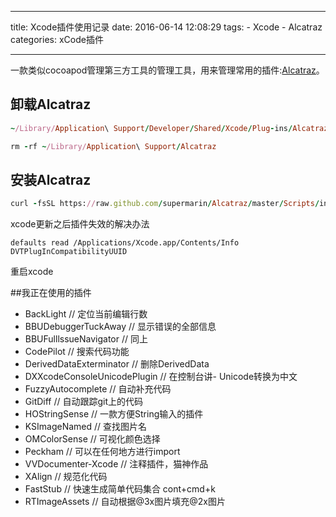 
---
title: Xcode插件使用记录
date: 2016-06-14 12:08:29
tags: 
	- Xcode
	- Alcatraz
categories: xCode插件

---

一款类似cocoapod管理第三方工具的管理工具，用来管理常用的插件:[Alcatraz](https://github.com/wawsc5354524/Alcatraz)。

## 卸载Alcatraz

```ruby
~/Library/Application\ Support/Developer/Shared/Xcode/Plug-ins/Alcatraz.xcplugin

rm -rf ~/Library/Application\ Support/Alcatraz
```
<!--more-->
## 安装Alcatraz
```ruby
curl -fsSL https://raw.github.com/supermarin/Alcatraz/master/Scripts/install.sh | sh
```
xcode更新之后插件失效的解决办法
```
defaults read /Applications/Xcode.app/Contents/Info DVTPlugInCompatibilityUUID
```
重启xcode

##我正在使用的插件
- BackLight // 定位当前编辑行数
- BBUDebuggerTuckAway // 显示错误的全部信息
- BBUFulllssueNavigator // 同上
- CodePilot // 搜索代码功能
- DerivedDataExterminator // 删除DerivedData
- DXXcodeConsoleUnicodePlugin // 在控制台讲- Unicode转换为中文
- FuzzyAutocomplete // 自动补充代码
- GitDiff // 自动跟踪git上的代码
- HOStringSense // 一款方便String输入的插件
- KSImageNamed // 查找图片名
- OMColorSense // 可视化颜色选择
- Peckham // 可以在任何地方进行import
- VVDocumenter-Xcode // 注释插件，猫神作品
- XAlign // 规范化代码
- FastStub // 快速生成简单代码集合 cont+cmd+k
- RTImageAssets  // 自动根据@3x图片填充@2x图片